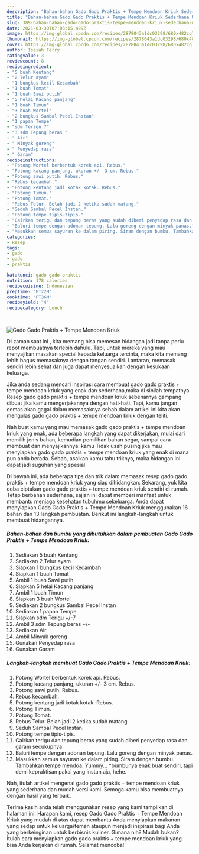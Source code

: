 ```yaml
---
description: "Bahan-bahan Gado Gado Praktis + Tempe Mendoan Kriuk Sederhana Untuk Jualan"
title: "Bahan-bahan Gado Gado Praktis + Tempe Mendoan Kriuk Sederhana Untuk Jualan"
slug: 389-bahan-bahan-gado-gado-praktis-tempe-mendoan-kriuk-sederhana-untuk-jualan
date: 2021-03-30T07:03:15.499Z
image: https://img-global.cpcdn.com/recipes/2878043a1dc03298/680x482cq70/gado-gado-praktis-tempe-mendoan-kriuk-foto-resep-utama.jpg
thumbnail: https://img-global.cpcdn.com/recipes/2878043a1dc03298/680x482cq70/gado-gado-praktis-tempe-mendoan-kriuk-foto-resep-utama.jpg
cover: https://img-global.cpcdn.com/recipes/2878043a1dc03298/680x482cq70/gado-gado-praktis-tempe-mendoan-kriuk-foto-resep-utama.jpg
author: Isaiah Terry
ratingvalue: 3
reviewcount: 8
recipeingredient:
- "5 buah Kentang"
- "2 Telur ayam"
- "1 bungkus kecil Kecambah"
- "1 buah Tomat"
- "1 buah Sawi putih"
- "5 helai Kacang panjang"
- "1 buah Timun"
- "3 buah Wortel"
- "2 bungkus Sambal Pecel Instan"
- "1 papan Tempe"
- "sdm Terigu 7"
- "3 sdm Tepung beras "
- " Air"
- " Minyak goreng"
- " Penyedap rasa"
- " Garam"
recipeinstructions:
- "Potong Wortel berbentuk korek api. Rebus."
- "Potong kacang panjang, ukuran +/- 3 cm. Rebus."
- "Potong sawi putih. Rebus."
- "Rebus kecambah."
- "Potong kentang jadi kotak kotak. Rebus."
- "Potong Timun."
- "Potong Tomat."
- "Rebus Telur. Belah jadi 2 ketika sudah matang."
- "Seduh Sambal Pecel Instan."
- "Potong tempe tipis-tipis."
- "Cairkan terigu dan tepung beras yang sudah diberi penyedap rasa dan garam secukupnya."
- "Baluri tempe dengan adonan tepung. Lalu goreng dengan minyak panas."
- "Masukkan semua sayuran ke dalam piring. Siram dengan bumbu. Tambahkan tempe mendoa. Yummy... *bumbunya enak buat sendiri, tapi demi kepraktisan pakai yang instan aja, hehe."
categories:
- Resep
tags:
- gado
- gado
- praktis

katakunci: gado gado praktis 
nutrition: 178 calories
recipecuisine: Indonesian
preptime: "PT22M"
cooktime: "PT36M"
recipeyield: "4"
recipecategory: Lunch

---
```



![Gado Gado Praktis + Tempe Mendoan Kriuk](https://img-global.cpcdn.com/recipes/2878043a1dc03298/680x482cq70/gado-gado-praktis-tempe-mendoan-kriuk-foto-resep-utama.jpg)

Di zaman  saat ini , kita memang bisa memesan hidangan jadi tanpa perlu repot membuatnya terlebih dahulu. Tapi, untuk mereka yang mau menyajikan masakan special kepada keluarga tercinta, maka kita memang lebih bagus memasaknya dengan tangan sendiri. Lantaran, memasak sendiri lebih sehat dan juga dapat menyesuaikan dengan kesukaan keluarga.

Jika anda sedang mencari inspirasi cara membuat gado gado praktis + tempe mendoan kriuk yang enak dan sederhana,maka di sinilah tempatnya. Resep gado gado praktis + tempe mendoan kriuk  sebenarnya gampang dibuat jika kamu mengerjakannya dengan hati-hati. Tapi, kamu jangan cemas akan gagal dalam memasaknya 
sebab dalam artikel ini kita akan mengulas gado gado praktis + tempe mendoan kriuk dengan teliti.  



Nah buat kamu yang mau memasak gado gado praktis + tempe mendoan kriuk yang enak, ada beberapa langkah yang dapat dikerjakan, mulai dari memilih jenis bahan, kemudian pemilihan bahan segar, sampai cara membuat dan menyajikannya. kamu Tidak usah pusing jika mau menyiapkan gado gado praktis + tempe mendoan kriuk yang enak di mana pun anda berada. Sebab, asalkan kamu  tahu triknya, maka hidangan ini dapat jadi suguhan yang spesial.

Di bawah ini, ada beberapa tips dan trik dalam memasak resep gado gado praktis + tempe mendoan kriuk yang siap dihidangkan. Sekarang, yuk kita coba ciptakan gado gado praktis + tempe mendoan kriuk sendiri di rumah. Tetap berbahan sederhana, sajian ini dapat memberi manfaat untuk membantu menjaga kesehatan tubuhmu sekeluarga. Anda dapat menyiapkan Gado Gado Praktis + Tempe Mendoan Kriuk menggunakan 16 bahan dan 13 langkah pembuatan. Berikut ini langkah-langkah untuk membuat hidangannya.

<!--inarticleads1-->

##### Bahan-bahan dan bumbu yang dibutuhkan dalam pembuatan Gado Gado Praktis + Tempe Mendoan Kriuk:

1. Sediakan 5 buah Kentang
1. Sediakan 2 Telur ayam
1. Siapkan 1 bungkus kecil Kecambah
1. Siapkan 1 buah Tomat
1. Ambil 1 buah Sawi putih
1. Siapkan 5 helai Kacang panjang
1. Ambil 1 buah Timun
1. Siapkan 3 buah Wortel
1. Sediakan 2 bungkus Sambal Pecel Instan
1. Sediakan 1 papan Tempe
1. Siapkan sdm Terigu +/-7
1. Ambil 3 sdm Tepung beras +/-
1. Sediakan  Air
1. Ambil  Minyak goreng
1. Gunakan  Penyedap rasa
1. Gunakan  Garam




<!--inarticleads2-->

##### Langkah-langkah membuat Gado Gado Praktis + Tempe Mendoan Kriuk:

1. Potong Wortel berbentuk korek api. Rebus.
1. Potong kacang panjang, ukuran +/- 3 cm. Rebus.
1. Potong sawi putih. Rebus.
1. Rebus kecambah.
1. Potong kentang jadi kotak kotak. Rebus.
1. Potong Timun.
1. Potong Tomat.
1. Rebus Telur. Belah jadi 2 ketika sudah matang.
1. Seduh Sambal Pecel Instan.
1. Potong tempe tipis-tipis.
1. Cairkan terigu dan tepung beras yang sudah diberi penyedap rasa dan garam secukupnya.
1. Baluri tempe dengan adonan tepung. Lalu goreng dengan minyak panas.
1. Masukkan semua sayuran ke dalam piring. Siram dengan bumbu. Tambahkan tempe mendoa. Yummy... *bumbunya enak buat sendiri, tapi demi kepraktisan pakai yang instan aja, hehe.




Nah, itulah artikel mengenai  gado gado praktis + tempe mendoan kriuk  yang sederhana dan mudah versi kami. Semoga kamu bisa membuatnya dengan hasil yang terbaik. 

Terima kasih anda telah menggunakan resep yang kami tampilkan di halaman ini. Harapan kami, resep  Gado Gado Praktis + Tempe Mendoan Kriuk yang mudah di atas dapat membantu Anda menyiapkan makanan yang sedap untuk keluarga/teman ataupun menjadi inspirasi bagi Anda yang berkeinginan untuk berbisnis kuliner. Gimana nih? Mudah bukan? Itulah cara menyiapkan gado gado praktis + tempe mendoan kriuk yang bisa Anda kerjakan di rumah. Selamat mencoba!

